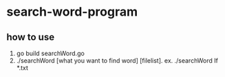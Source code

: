 # search-word-program
## how to use
1. go build searchWord.go
2. ./searchWord [what you want to find word] [filelist]. 
   ex. ./searchWord If *.txt
